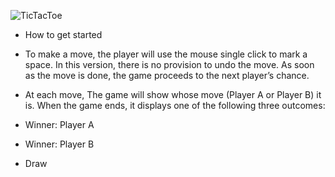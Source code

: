 ![TicTacToe](https://user-images.githubusercontent.com/97960285/155549701-b09dd0d2-84f6-44e3-a2e7-f21a999f1327.png)

- How to get started

- To make a move, the player will use the mouse single click to mark a space. In this version, there is no provision to undo the move. As soon as the move is done, the game    proceeds to the next player’s chance.
- At each move, The game will show whose move (Player A or Player B) it is. When the game ends, it displays one of the following three outcomes:
- Winner: Player A
- Winner: Player B
- Draw
